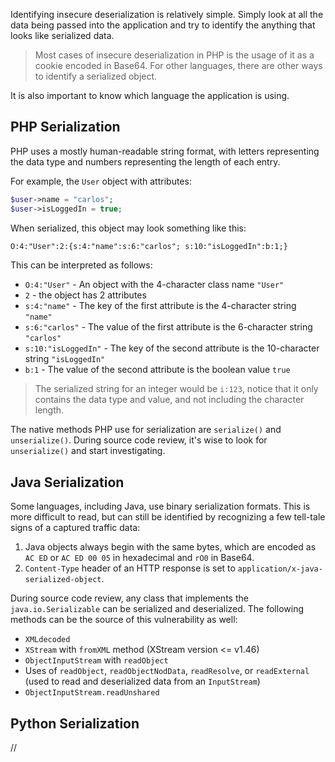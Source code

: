Identifying insecure deserialization is relatively simple. Simply look at all the data being passed into the application and try to identify the anything that looks like serialized data.

> Most cases of insecure deserialization in PHP is the usage of it as a cookie encoded in Base64. For other languages, there are other ways to identify a serialized object.

It is also important to know which language the application is using.
## PHP Serialization
PHP uses a mostly human-readable string format, with letters representing the data type and numbers representing the length of each entry.

For example, the `User` object with attributes:
```php
$user->name = "carlos";
$user->isLoggedIn = true;
```
When serialized, this object may look something like this:
```txt
O:4:"User":2:{s:4:"name":s:6:"carlos"; s:10:"isLoggedIn":b:1;}
```
This can be interpreted as follows:
- `O:4:"User"` - An object with the 4-character class name `"User"`
- `2` - the object has 2 attributes
- `s:4:"name"` - The key of the first attribute is the 4-character string `"name"`
- `s:6:"carlos"` - The value of the first attribute is the 6-character string `"carlos"`
- `s:10:"isLoggedIn"` - The key of the second attribute is the 10-character string `"isLoggedIn"`
- `b:1` - The value of the second attribute is the boolean value `true`

> The serialized string for an integer would be `i:123`, notice that it only contains the data type and value, and not including the character length.

The native methods PHP use for serialization are `serialize()` and `unserialize()`. During source code review, it's wise to look for `unserialize()` and start investigating.
## Java Serialization
Some languages, including Java, use binary serialization formats. This is more difficult to read, but can still be identified by recognizing a few tell-tale signs of a captured traffic data:
1. Java objects always begin with the same bytes, which are encoded as `AC ED` or `AC ED 00 05` in hexadecimal and `rO0` in Base64.
2. `Content-Type` header of an HTTP response is set to `application/x-java-serialized-object`.

During source code review, any class that implements the `java.io.Serializable` can be serialized and deserialized. The following methods can be the source of this vulnerability as well:
- `XMLdecoded`
- `XStream` with `fromXML` method (XStream version <= v1.46)
- `ObjectInputStream` with `readObject`
- Uses of `readObject`, `readObjectNodData`, `readResolve`, or `readExternal` (used to read and deserialized data from an `InputStream`)
- `ObjectInputStream.readUnshared`
## Python Serialization
//